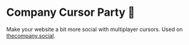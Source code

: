 # Company Cursor Party 🎉

Make your website a bit more social with multiplayer cursors. Used on [thecompany.social](https://thecompany.social/).
